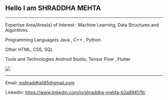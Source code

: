 ## Hello I am SHRADDHA MEHTA
---------------------



Expertise Area/Area(s) of Interest : Machine Learning, Data Structures and Algorithms


Programming Language(s Java , C++ , Python


Other HTML, CSS, SQL


Tools and Technologies Android Studio, Tensor Flow , Flutter

<img src="https://github-readme-stats.vercel.app/api?username=18dce057&&show_icons=true&title_color=ffffff&icon_color=bb2acf&text_color=daf7dc&bg_color=151515">

-------------------------------------

Email: mshraddha185@gmail.com 

LinkedIn: https://www.linkedin.com/in/shraddha-mehta-b2a894179/




